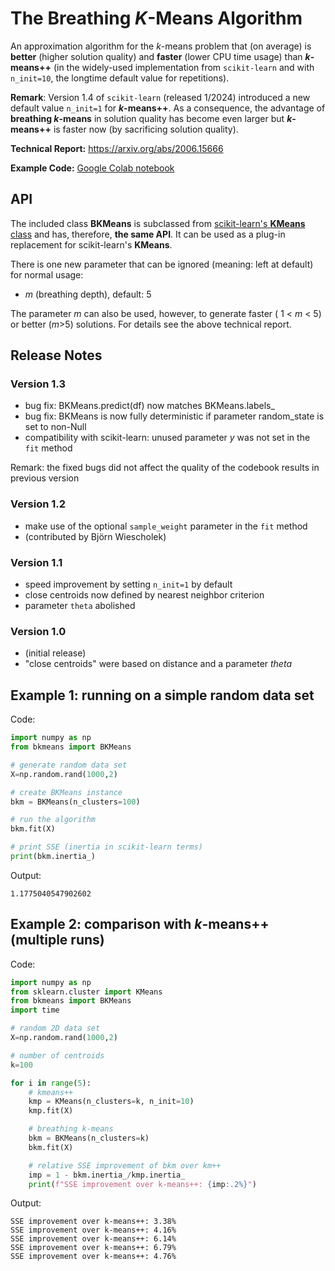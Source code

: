 # The Breathing *K*-Means Algorithm

An approximation algorithm for the *k*-means problem that (on average) is **better** (higher solution quality) and **faster** (lower CPU time usage) than  ***k*-means++** (in the widely-used implementation from `scikit-learn` and with `n_init=10`, the longtime default value for repetitions). 

**Remark**: Version 1.4 of `scikit-learn` (released 1/2024) introduced a new default value `n_init=1` for ***k*-means++**. As a consequence, the advantage of **breathing *k*-means** in solution quality has become even larger but ***k*-means++** is faster now (by sacrificing solution quality). 

**Technical Report:**
https://arxiv.org/abs/2006.15666 

**Example Code:** [Google Colab notebook](https://colab.research.google.com/drive/1tT3lPJQqSIzQ7NuIhRa8DlSU11lO9jgo?usp=sharing)

## API
The included class **BKMeans** is subclassed from [scikit-learn's **KMeans** class](https://scikit-learn.org/stable/modules/generated/sklearn.cluster.KMeans.html)
and has, therefore, **the same API**. It can be used as a plug-in replacement for scikit-learn's **KMeans**. 

There is one new parameter that can be ignored (meaning: left at default) for normal usage:

* *m* (breathing depth), default: 5

The parameter *m* can also be used, however, to generate faster ( 1 < *m* < 5) or better (*m*>5) solutions. For details see the above technical report.


## Release Notes
### Version 1.3
* bug fix: BKMeans.predict(df) now matches BKMeans.labels_
* bug fix: BKMeans is now fully deterministic if parameter random_state is set to non-Null
* compatibility with scikit-learn: unused parameter *y* was not set in the `fit` method

Remark: the fixed bugs did not affect the quality of the codebook results in previous version

### Version 1.2
* make use of the optional `sample_weight` parameter in the `fit` method 
* (contributed by Björn Wiescholek)

### Version 1.1
* speed improvement by setting `n_init=1` by default
* close centroids now defined by nearest neighbor criterion
* parameter `theta` abolished

### Version 1.0
* (initial release)
* "close centroids" were based on distance and a parameter *theta*

## Example 1: running on a simple random data set
Code:
```python
import numpy as np
from bkmeans import BKMeans

# generate random data set
X=np.random.rand(1000,2)

# create BKMeans instance
bkm = BKMeans(n_clusters=100)

# run the algorithm
bkm.fit(X)

# print SSE (inertia in scikit-learn terms)
print(bkm.inertia_)
```
Output:
```
1.1775040547902602
```

## Example 2: comparison with *k*-means++ (multiple runs)
Code:
```python
import numpy as np
from sklearn.cluster import KMeans
from bkmeans import BKMeans
import time

# random 2D data set
X=np.random.rand(1000,2)

# number of centroids
k=100

for i in range(5):
    # kmeans++
    kmp = KMeans(n_clusters=k, n_init=10)
    kmp.fit(X)

    # breathing k-means
    bkm = BKMeans(n_clusters=k)
    bkm.fit(X)

    # relative SSE improvement of bkm over km++
    imp = 1 - bkm.inertia_/kmp.inertia_
    print(f"SSE improvement over k-means++: {imp:.2%}")
```
Output:

```
SSE improvement over k-means++: 3.38%
SSE improvement over k-means++: 4.16%
SSE improvement over k-means++: 6.14%
SSE improvement over k-means++: 6.79%
SSE improvement over k-means++: 4.76%
```


